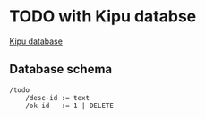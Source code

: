 # TODO with Kipu databse

[Kipu database](https://github.com/MuchikNet/kipu)

## Database schema

```
/todo
    /desc-id := text
    /ok-id   := 1 | DELETE
```
